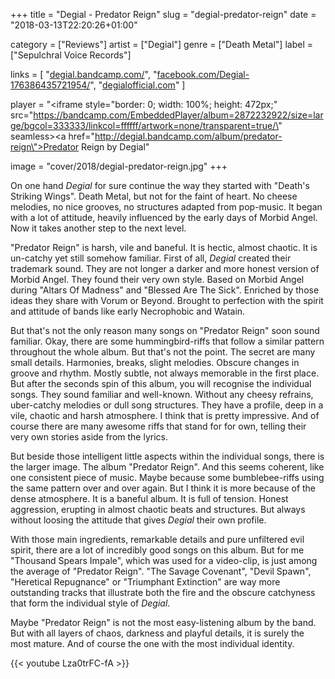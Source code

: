 +++
title = "Degial - Predator Reign"
slug = "degial-predator-reign"
date = "2018-03-13T22:20:26+01:00"

category = ["Reviews"]
artist = ["Degial"]
genre = ["Death Metal"]
label = ["Sepulchral Voice Records"]

links = [
	"[degial.bandcamp.com/](https://degial.bandcamp.com/)",
	"[facebook.com/Degial-176386435721954/](https://www.facebook.com/Degial-176386435721954/)",
	"[degialofficial.com](http://www.degialofficial.com)"
]

player = "<iframe style=\"border: 0; width: 100%; height: 472px;\" src=\"https://bandcamp.com/EmbeddedPlayer/album=2872232922/size=large/bgcol=333333/linkcol=ffffff/artwork=none/transparent=true/\" seamless><a href=\"http://degial.bandcamp.com/album/predator-reign\">Predator Reign by Degial</a></iframe>" 

image = "cover/2018/degial-predator-reign.jpg"
+++

On one hand _Degial_ for sure continue the way they started with "Death's Striking Wings". Death Metal, but not for the faint of heart. No cheese melodies, no nice grooves, no structures adapted from pop-music. It began with a lot of attitude, heavily influenced by the early days of Morbid Angel. Now it takes another step to the next level.

"Predator Reign" is harsh, vile and baneful. It is hectic, almost chaotic. It is un-catchy yet still somehow familiar. First of all, _Degial_ created their trademark sound. They are not longer a darker and more honest version of Morbid Angel. They found their very own style. Based on Morbid Angel during "Altars Of Madness" and "Blessed Are The Sick". Enriched by those ideas they share with Vorum or Beyond. Brought to perfection with the spirit and attitude of bands like early Necrophobic and Watain.

But that's not the only reason many songs on "Predator Reign" soon sound familiar. Okay, there are some hummingbird-riffs that follow a similar pattern throughout the whole album. But that's not the point. The secret are many small details. Harmonies, breaks, slight melodies. Obscure changes in groove and rhythm. Mostly subtle, not always memorable in the first place. But after the seconds spin of this album, you will recognise the individual songs. They sound familiar and well-known. Without any cheesy refrains, uber-catchy melodies or dull song structures. They have a profile, deep in a vile, chaotic and harsh atmosphere. I think that is pretty impressive.
And of course there are many awesome riffs that stand for for own, telling their very own stories aside from the lyrics.

But beside those intelligent little aspects within the individual songs, there is the larger image. The album "Predator Reign". And this seems coherent, like one consistent piece of music. Maybe because some bumblebee-riffs using the same pattern over and over again. But I think it is more because of the dense atmosphere. It is a baneful album. It is full of tension. Honest aggression, erupting in almost chaotic beats and structures. But always without loosing the attitude that gives _Degial_ their own profile.

With those main ingredients, remarkable details and pure unfiltered evil spirit, there are a lot of incredibly good songs on this album. But for me "Thousand Spears Impale", which was used for a video-clip, is just among the average of "Predator Reign". "The Savage Covenant", "Devil Spawn", "Heretical Repugnance" or "Triumphant Extinction" are way more outstanding tracks that illustrate both the fire and the obscure catchyness that form the individual style of _Degial_.

Maybe "Predator Reign" is not the most easy-listening album by the band. But with all layers of chaos, darkness and playful details, it is surely the most mature. And of course the one with the most individual identity.

{{< youtube Lza0trFC-fA >}}
